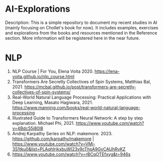 # AI-Explorations 

Description: This is a simple repository to document my recent studies in AI (mainly focusing on Chollet's book for now). It includes examples, exercises and explorations from the books and resources mentioned in the Reference section. More information will be registered here in the near future.

# NLP 

1. NLP Course | For You, Elena Voita 2020. https://lena-voita.github.io/nlp_course.html
2. Transformers Are Secretly Collectives of Spin Systems, Matthias Bal, 2021. https://mcbal.github.io/post/transformers-are-secretly-collectives-of-spin-systems/
3. Real-World Natural Language Processing: Practical Applications with Deep Learning, Masato Hagiwara, 2021. https://www.manning.com/books/real-world-natural-language-processing
4. Illustrated Guide to Transformers Neural Network: A step by step explanation. Michael Phi, 2021. https://www.youtube.com/watch?v=4Bdc55j80l8
5. Andrej Karpathy Series on NLP: makemore. 2023. https://github.com/karpathy/makemore | https://www.youtube.com/watch?v=VMj-3S1tku0&list=PLAqhIrjkxbuWI23v9cThsA9GvCAUhRvKZ
6. https://www.youtube.com/watch?v=rBCqOTEfxvg&t=946s
